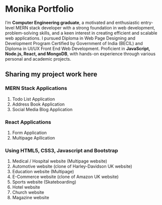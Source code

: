 # Monika Portfolio

I’m **Computer Engineering graduate**, a motivated and enthusiastic entry-level MERN stack developer with a strong foundation in web development, problem-solving skills, and a keen interest in creating efficient and scalable web applications. I pursued Diploma in Web Page Designing and Development Program Certified by Government of India (BECIL) and Diploma in UI/UX Front End Web Development. Proficient in **JavaScript, Node.js, React, and MongoDB**, with hands-on experience through various personal and academic projects. 

## Sharing my project work here

### MERN Stack Applications
1. Todo List Application
2. Address Book Application
3. Social Media Blog Application

### React Applications
1. Form Application
2. Multipage Apllication

### Using HTML5, CSS3, Javascript and Bootstrap

1. Medical / Hospital website (Multipage website)
2. Automotive website (clone of Harley-Davidson UK website)
3. Education website (Multipage)
4. E-Commerce website (clone of Amazon UK website)
5. Sports website (Skateboarding)
6. Hotel website
7. Church website
8. Magazine website
